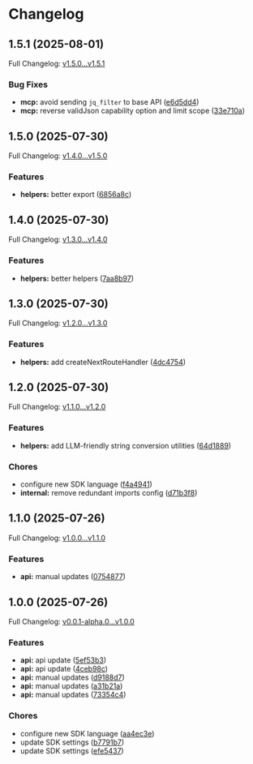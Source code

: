 # Changelog

## 1.5.1 (2025-08-01)

Full Changelog: [v1.5.0...v1.5.1](https://github.com/aiinbx/aiinbx-ts/compare/v1.5.0...v1.5.1)

### Bug Fixes

* **mcp:** avoid sending `jq_filter` to base API ([e6d5dd4](https://github.com/aiinbx/aiinbx-ts/commit/e6d5dd4255974dc46f0cbc712f2853490d20a917))
* **mcp:** reverse validJson capability option and limit scope ([33e710a](https://github.com/aiinbx/aiinbx-ts/commit/33e710a7a4c32f6baf2fe8249e7dd3847e2dfb7d))

## 1.5.0 (2025-07-30)

Full Changelog: [v1.4.0...v1.5.0](https://github.com/aiinbx/aiinbx-ts/compare/v1.4.0...v1.5.0)

### Features

* **helpers:** better export ([6856a8c](https://github.com/aiinbx/aiinbx-ts/commit/6856a8c986ff63e7833e8105ef7d2d2efbdd26ac))

## 1.4.0 (2025-07-30)

Full Changelog: [v1.3.0...v1.4.0](https://github.com/aiinbx/aiinbx-ts/compare/v1.3.0...v1.4.0)

### Features

* **helpers:** better helpers ([7aa8b97](https://github.com/aiinbx/aiinbx-ts/commit/7aa8b9756eeaef226509c1d7f8947c31fee509a9))

## 1.3.0 (2025-07-30)

Full Changelog: [v1.2.0...v1.3.0](https://github.com/aiinbx/aiinbx-ts/compare/v1.2.0...v1.3.0)

### Features

* **helpers:** add createNextRouteHandler ([4dc4754](https://github.com/aiinbx/aiinbx-ts/commit/4dc475454cbfe8546aa5347194e439b85b093a78))

## 1.2.0 (2025-07-30)

Full Changelog: [v1.1.0...v1.2.0](https://github.com/aiinbx/aiinbx-ts/compare/v1.1.0...v1.2.0)

### Features

* **helpers:** add LLM-friendly string conversion utilities ([64d1889](https://github.com/aiinbx/aiinbx-ts/commit/64d188917afabc4eaec4b4223882947deb977c9f))


### Chores

* configure new SDK language ([f4a4941](https://github.com/aiinbx/aiinbx-ts/commit/f4a4941e0a12d3488a87e12ecf9c2fb5bc234ac2))
* **internal:** remove redundant imports config ([d71b3f8](https://github.com/aiinbx/aiinbx-ts/commit/d71b3f8cdae08d944117c14ec139695aa8a831bd))

## 1.1.0 (2025-07-26)

Full Changelog: [v1.0.0...v1.1.0](https://github.com/aiinbx/aiinbx-ts/compare/v1.0.0...v1.1.0)

### Features

* **api:** manual updates ([0754877](https://github.com/aiinbx/aiinbx-ts/commit/07548778cb5397ac4716e718b96562ccfc72e791))

## 1.0.0 (2025-07-26)

Full Changelog: [v0.0.1-alpha.0...v1.0.0](https://github.com/aiinbx/aiinbx-ts/compare/v0.0.1-alpha.0...v1.0.0)

### Features

* **api:** api update ([5ef53b3](https://github.com/aiinbx/aiinbx-ts/commit/5ef53b301ca7056cae7543262f9d370a969a27ef))
* **api:** api update ([4ceb98c](https://github.com/aiinbx/aiinbx-ts/commit/4ceb98cd61e51461015e7444a5fc7e2dbdec8019))
* **api:** manual updates ([d9188d7](https://github.com/aiinbx/aiinbx-ts/commit/d9188d7de472df81c9a1dacf74645912c88e5a1f))
* **api:** manual updates ([a31b21a](https://github.com/aiinbx/aiinbx-ts/commit/a31b21a840207e842a1f7cbf109f1998b3f6fe61))
* **api:** manual updates ([73354c4](https://github.com/aiinbx/aiinbx-ts/commit/73354c45b07ef613598ded1941746a3eefe0a038))


### Chores

* configure new SDK language ([aa4ec3e](https://github.com/aiinbx/aiinbx-ts/commit/aa4ec3e434cf3c926702c84cd99970c3af2ea968))
* update SDK settings ([b7791b7](https://github.com/aiinbx/aiinbx-ts/commit/b7791b79c928ce2248cf70bcd44819be6bf79870))
* update SDK settings ([efe5437](https://github.com/aiinbx/aiinbx-ts/commit/efe54375cf46e7f554cb8ec921f89f8d44eccf48))
